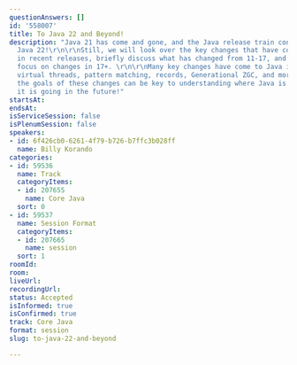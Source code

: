 ```yaml
---
questionAnswers: []
id: '558007'
title: To Java 22 and Beyond!
description: "Java 21 has come and gone, and the Java release train continues with
  Java 22!\r\n\r\nStill, we will look over the key changes that have come to Java
  in recent releases, briefly discuss what has changed from 11-17, and take time to
  focus on changes in 17+. \r\n\r\nMany key changes have come to Java in recent releases;
  virtual threads, pattern matching, records, Generational ZGC, and more, understanding
  the goals of these changes can be key to understanding where Java is now and where
  it is going in the future!"
startsAt: 
endsAt: 
isServiceSession: false
isPlenumSession: false
speakers:
- id: 6f426cb0-6261-4f79-b726-b7ffc3b028ff
  name: Billy Korando
categories:
- id: 59536
  name: Track
  categoryItems:
  - id: 207655
    name: Core Java
  sort: 0
- id: 59537
  name: Session Format
  categoryItems:
  - id: 207665
    name: session
  sort: 1
roomId: 
room: 
liveUrl: 
recordingUrl: 
status: Accepted
isInformed: true
isConfirmed: true
track: Core Java
format: session
slug: to-java-22-and-beyond

---
```

